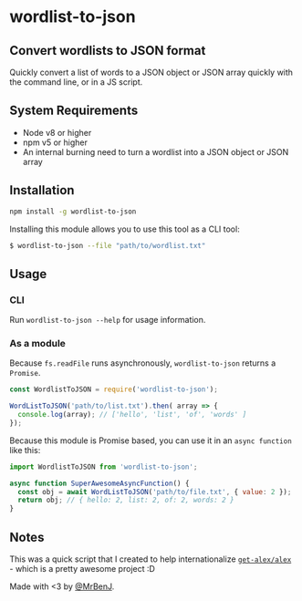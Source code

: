 wordlist-to-json
================

## Convert wordlists to JSON format

Quickly convert a list of words to a JSON object or JSON array quickly with the command line, or in a JS script.

## System Requirements

* Node v8 or higher
* npm v5 or higher
* An internal burning need to turn a wordlist into a JSON object or JSON array

## Installation

```sh
npm install -g wordlist-to-json
```

Installing this module allows you to use this tool as a CLI tool:
```sh
$ wordlist-to-json --file "path/to/wordlist.txt"
```

## Usage

### CLI
Run `wordlist-to-json --help` for usage information.

### As a module

Because `fs.readFile` runs asynchronously, `wordlist-to-json` returns a `Promise`.

```js
const WordlistToJSON = require('wordlist-to-json');

WordListToJSON('path/to/list.txt').then( array => {
  console.log(array); // ['hello', 'list', 'of', 'words' ]
});

```

Because this module is Promise based, you can use it in an `async function` like this:
```js
import WordlistToJSON from 'wordlist-to-json';

async function SuperAwesomeAsyncFunction() {
  const obj = await WordListToJSON('path/to/file.txt', { value: 2 });
  return obj; // { hello: 2, list: 2, of: 2, words: 2 }
}

```
## Notes

This was a quick script that I created to help internationalize [`get-alex/alex`](https://www.github.com/get-alex/alex) - which is a pretty awesome project :D

Made with <3 by [@MrBenJ](https://www.github.com/MrBenJ).
